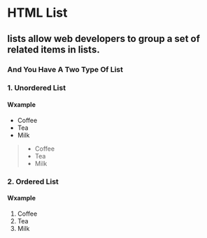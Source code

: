 # HTML List
## lists allow web developers to group a set of related items in lists.
### And You Have A Two Type Of List 
### 1. Unordered List
#### Wxample 
- Coffee   
- Tea
- Milk

> <ul> 
>  <li>Coffee</li>
>  <li>Tea</li>
>  <li>Milk</li>
> </ul>

### 2. Ordered List
#### Wxample 
                     
 1. Coffee
 2. Tea
 3. Milk
